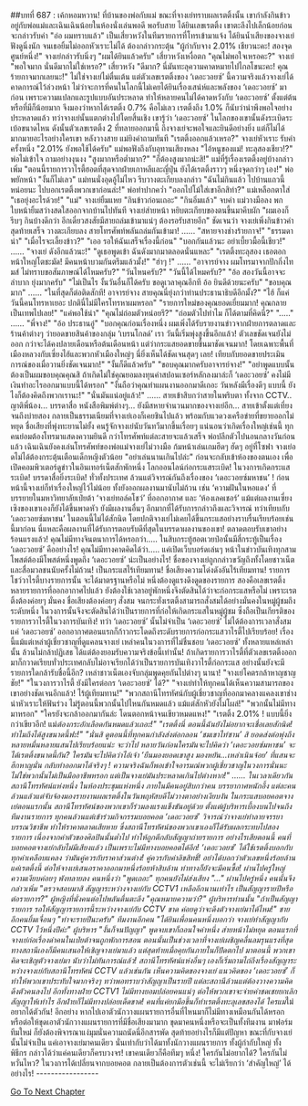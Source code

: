 ##บทที่ 687 : เค้กหอมหวาน!
ที่บ้านของพ่อกับแม่
ขณะที่จางเย่ทราบผลเรตติ้งนั้น เขากำลังกินข้าวอยู่กับพ่อแม่และเฉินเฉินน้อยในห้องนั่งเล่นพอดี พอรับสาย ได้ยินเลขเรตติ้ง เขาตะลึงไปเล็กน้อยก่อนจะกล่าวรับคำ "อ่อ ผมทราบแล้ว"
เป็นเสี่ยวหวังในทีมรายการที่โทรเข้ามาแจ้ง ได้ยินน้ำเสียงของจางเย่ฟังดูนิ่งนัก จนเธอยิ้มไม่ออกหัวเราะไม่ได้ ต้องกล่าวกระตุ้น "ผู้กำกับจาง 2.01% เชียวนะคะ! สองจุดศูนย์หนึ่ง!"
จางเย่กล่าวรับนิ่งๆ "ผมได้ยินแล้วครับ"
เสี่ยวหวังเหงื่อตก "คุณไม่พอใจเหรอคะ?"
จางเย่ "พอใจมาก นั่นดีมากไม่ใช่เหรอ?"
เสี่ยวหวัง "ดีมาก? นี่มันทะลุความคาดหมายไปไกลโขนะคะ! คุณร้ายกาจมากเลยนะ!"
ไม่ใช่จางเย่ไม่ตื่นเต้น แต่ตัวเลขเรตติ้งของ ‘เดอะวอยซ์’ นี้ความจริงแล้วจางเย่ได้คาดการณ์ไว้ล่วงหน้า ไม่ว่าจะการที่คนในโลกนี้ไม่เคยได้ยินเรื่องเสน่ห์และพลังของ ‘เดอะวอยซ์’ มาก่อน เพราะความแปลกและรูปแบบอันประหลาด ทำให้หลายคนไม่ได้คาดหวังกับ ‘เดอะวอยซ์’ ตั้งแต่ต้น หรือที่มีก็น้อยมาก จึงมองว่าหากได้เรตติ้ง 0.7% คือไม่เลว เรตติ้งถึง 1.0% ก็นับว่าน่าพึงพอใจอย่างประหลาดแล้ว ทว่าจางเย่นั้นแตกต่างไปโดยสิ้นเชิง เขารู้ว่า ‘เดอะวอยซ์’ ในโลกของเขานั้นดังระเบิดระเบ้อขนาดไหน ดังนั้นตัวเลขเรตติ้ง 2 ที่ทลายออกมานี้ ถึงจางเย่จะพอใจและยินดีอย่างยิ่ง แต่ก็ไม่ได้มากมายอะไรอย่างใครเขา
หลังวางสาย แม่ยิงคำถามทันที "เรตติ้งออกแล้วเหรอ?"
จางเย่หัวเราะ รับคำครั้งหนึ่ง "2.01% ยังพอใช้ได้ครับ"
แม่พอฟังถึงกับอุทานเสียงหลง "ไอ้หนูของแม่! ทะลุสองเชียว!?"
พ่อไม่เข้าใจ ถามอย่างงุนงง "สูงมากหรือต่ำมาก?"
"ก็ต้องสูงมากน่ะสิ!" แม่ที่รู้เรื่องเรตติ้งอยู่บ้างกล่าวเพิ่ม "ตอนนี้รายการวาไรตี้ฮอตที่สุดจากฝ่ายเกาหลีและญี่ปุ่น ยังได้เรตติ้งราวๆ หนึ่งจุดกว่าๆ เอง!"
พ่อพยักหน้า "งั้นก็ไม่เลว"
แม่ทนนั่งอุดอู้ไม่ไหว รีบวางตะเกียบลงกล่าว "ฉันไม่กินแล้ว ไปบ้านแถวนี้หน่อยนะ ไปบอกเรตติ้งพวกเขาก่อนล่ะ!"
พ่อทำปากคว่ำ "ออกไปโม้ใส่เขาอีกสิท่า?"
แม่เหลือกตาใส่ "เธอยุ่งอะไรด้วย!"
"แม่" จางเย่ยิ้มแหย "กินข้าวก่อนเถอะ"
"กินอิ่มแล้ว" จบคำ แม่วางมือลง พกใบหน้ายิ้มสว่างสดใสออกจากบ้านไปทันที
จางเย่ส่ายหน้า หยิบตะเกียบของตนขึ้นมาคีบผัก "ผมเองก็รีบๆ กินบ้างดีกว่า อีกเดี๋ยวสงสัยมีสายถล่มเข้ามาแน่ๆ ต้องรอรับสายอีก"
ชัดเจนว่า จางเย่เพิ่งกินข้าวคำสุดท้ายเสร็จ วางตะเกียบลง สายโทรศัพท์พลันถล่มกันเข้ามา!
……
"สหายจางช่างร้ายกาจ!"
"ธรรมดาน่า"
"เมื่อไรจะเลี้ยงข้าว?"
"เออ รอให้ฉันเสร็จเรื่องนี้ก่อน"
"บอกกันแล้วนะ อย่าเบี้ยวมื้อนี้เชียว!"
……
"จางเย่ ดังอีกแล้วนะ!"
"ดูเธอพูดเข้า ฉันดังมากมาตลอดนั่นแหละ"
"เรตติ้งทะลุสอง เธอตอกหน้าใหญ่โตชะมัด! มีคนหน้าบวมกันตรึมแล้วมั้ง!"
"ฮ่าๆ !"
……
"อาจารย์จาง ผมโทรมาจากปักกิ่งไทมส์ ไม่ทราบขอสัมภาษณ์ได้ไหมครับ?"
"วันไหนครับ?"
"วันนี้ได้ไหมครับ?"
"อ้อ สองวันนี้อาจจะลำบาก ยุ่งมากครับ"
"ไม่เป็นไร งั้นวันอื่นก็ได้ครับ ขอดูเวลาคุณอีกที อ้อ ยินดีด้วยนะครับ"
"ขอบคุณมาก"
……
"ในที่สุดก็ต่อติดสักที! อาจารย์จาง สายคุณนี่ยุ่งกว่าท่านประธานาธิบดีอีกมั้ง?"
"ไฮ้ ก็แค่วันนี้คนโทรหาเยอะ ปกตินี่ไม่มีใครโทรหาผมหรอก"
"รายการใหม่ของคุณยอดเยี่ยมมาก! คุณกลายเป็นเทพไปเลย!"
"แค่พอใช้น่า"
"คุณไม่ถ่อมตัวหน่อยรึ?"
"ถ่อมตัวไปทำไม ก็ได้ตามที่คิดนี่?"
"....."
……
"พี่จาง!"
"อ้อ ประธานอู๋"
"บอกคุณก่อนเรื่องหนึ่ง ผมเพิ่งได้รับรายงานข่าวจากฝ่ายการตลาดและร้านค้าต่างๆ ว่ายอดขายสินค้าของกลุ่ม ‘เบรนโกลด์’ เรา วันนี้เริ่มพุ่งสูงขึ้นอีกแล้ว! ตัวเลขชัดเจนยังไม่ออก กว่าจะได้คงปลายเดือนหรือต้นเดือนหน้า แต่ว่ากระแสยอดขายขึ้นมาชัดเจนมาก! โดยเฉพาะพื้นที่เมืองหลวงกับเซี่ยงไฮ้และพวกหัวเมืองใหญ่ๆ นี่ยิ่งเห็นได้ชัดเจนสุดๆ เลย! เทียบกับยอดขายประเมินการณ์ของเมื่อวานยิ่งชัดเจนมาก!"
"งั้นก็ดีแล้วครับ"
"ขอบคุณมากครับอาจารย์จาง!"
"อย่าพูดแบบนั้น ต้องเป็นผมขอบคุณคุณสิ ถ้าเกิดไม่ใช่คุณยอมลงทุนค่าสปอนเซอร์หลักลงมาล่ะก็ ‘เดอะวอยซ์’ คงไม่มีเงินทำอะไรออกมาแบบนี้ได้หรอก"
"งั้นถือว่าคุณทำแผนงานออกมาดีเถอะ วันหลังมีเรื่องดีๆ แบบนี้ ยังไงก็ต้องคิดถึงพวกเรานะ!"
"นั่นมันแน่อยู่แล้ว!"
……
สายเข้าสิบกว่าสายในพริบตา
ทั้งจาก CCTV..
ญาติพี่น้อง...
บรรดาสื่อ หนังสือพิมพ์ต่างๆ...
ยังมีสหายจำนวนมากของจางเย่อีก...
สายเข้าตั้งแต่เที่ยงจนถึงบ่ายสอง กลายเป็นธรรมเนียมที่จางเย่เองก็เคยชินไปแล้ว พร้อมกับแวดวงเครือข่ายที่ขยายออกไม่หยุด ชื่อเสียงที่พุ่งทะยานไม่ยั้ง คนรู้จักจางเย่นับวันทวีมากขึ้นเรื่อยๆ แน่นอนว่าเกิดเรื่องใหญ่เช่นนี้ ทุกคนย่อมต้องโทรมาแสดงความยินดี
กว่าโทรศัพท์แต่ละสายจะแล้วเสร็จ พ่อปลีกตัวไปนอนกลางวันก่อนแล้ว เฉินเฉินยังคงเล่นโทรศัพท์ของพ่อแม่จางเย่ไม่วางมือ ก้มหน้าเล่นเกมฮึดๆ ฮัดๆ อยู่ที่โซฟา จางเย่อดไม่ได้ต้องกระตุ้นเตือนเด็กหญิงตัวน้อย "อย่าเล่นนานเกินไปล่ะ" ก่อนจะกลับเข้าห้องของตนเอง เพื่อเปิดคอมพิวเตอร์ดูข่าวในอินเทอร์เน็ตสักพักหนึ่ง
โลกออนไลน์ก่อกระแสระเบิด!
ในวงการเกิดกระแสระเบิด!
บรรดาสื่อยิ่งระเบิด!
ทั่วทั้งประเทศ ล้วนแต่วิจารณ์กันถึงเรื่องของ ‘เดอะวอยซ์มหาชน’ !
ก่อนหน้านี้จางเย่ก็ทำเรื่องใหญ่ไว้ไม่น้อย ทั้งยังออกผลงานมานับไม่ถ้วน เช่น ‘ความฝันในหอแดง’ ที่บรรยายในมหาวิทยาลัยเป่ยต้า ‘จางเย่ทอล์คโชว์’ ที่ออกอากาศ และ ‘ห้องเลคเชอร์’ แม้แต่ผลงานเซี่ยงเซิงของเขาเองก็ยังได้ขึ้นพาดหัว ยังมีผลงานอื่นๆ อีกมากที่ได้รับการกล่าวถึงและวิจารณ์ ทว่าเทียบกับ ‘เดอะวอยซ์มหาชน’ ในตอนนี้ไม่ได้สักนิด โดยปกติจางเย่ไม่เคยได้ขึ้นกระแสอย่างราบรื่นเรียบร้อยเช่นนี้มาก่อน นี่แหละคือผลงานที่ได้รับการตอบรับดีที่สุดในบรรดาผลงานของเขา! ตลาดตอบรับเขาอย่างร้อนแรงแล้ว!
คุณไม่มีทางจินตนาการได้หรอกว่า….. ในสิบกระทู้ฮอตเวยป๋อนั้นมีสี่กระทู้เป็นเรื่อง ‘เดอะวอยซ์’ คืออย่างไร!
คุณไม่มีทางคาดคิดได้ว่า….. แค่เปิดเว็บบอร์ดเล่นๆ หน้าในข่าวบันเทิงทุกสามโพสต์ต้องมีโพสต์หนึ่งพูดถึง ‘เดอะวอยซ์’ น่ะเป็นอย่างไร!
ชื่อของจางเย่ถูกกล่าวขวัญถึงทั้งโดยชาวเน็ตและสื่อมวลชนนับครั้งไม่ถ้วน!
เป็นกระแสไร้เทียมทาน!
ชื่อเสียงความโด่งดังอันไร้เทียมทาน!
รายการโชว์วาไรตี้บางรายการนั้น จะได้มาตรฐานหรือไม่ หนึ่งต้องดูแรงดึงดูดของรายการ สองคือเลขเรตติ้ง หลายรายการที่ออกอากาศไปแล้ว ยังต้องใช้เวลาอยู่พักหนึ่งจึงตัดสินได้ว่าจะก่อกระแสหรือไม่ เพราะเรตติ้งต้องค่อยๆ มั่นคง ชื่อเสียงต้องค่อยๆ สั่งสม จนกระทั่งเรตติ้งสามารถสั่งสมได้อย่างมั่นคงในหมู่ผู้ชมถึงระดับหนึ่ง ในวงการนั้นจึงจะตัดสินได้ว่าเป็นรายการที่ก่อให้เกิดกระแสในหมู่ผู้ชม ซึ่งถือเป็นเกียรติของรายการวาไรตี้ในวงการบันเทิง!
ทว่า ‘เดอะวอยซ์’ นั้นไม่จำเป็น ‘เดอะวอยซ์’ ไม่ได้ต้องการเวลาสั่งสม แค่ ‘เดอะวอยซ์’ ออกอากาศตอนแรกก็ก้าวกระโดดถึงระดับรายการก่อกระแสวาไรตี้ไปเรียบร้อย! เรื่องนี้แม้แต่เหล่าผู้เชี่ยวชาญที่ดูแคลนจางเย่ เหล่าคนในวงการที่ไม่ชื่นชอบ ‘เดอะวอยซ์’ ทั้งหลายแหล่เหล่านั้น ล้วนไม่กล้าปฏิเสธ ได้แต่ต้องยอมรับความจริงข้อนี้เท่านั้น!
ถ้าเกิดรายการวาไรตี้ที่ตัวเลขเรตติ้งออกมาก็กวาดเรียบทั่วประเทศกลับไม่อาจเรียกได้ว่าเป็นรายการบันเทิงวาไรตี้ก่อกระแส อย่างนั้นยังจะมีรายการใดกล้ารับชื่อนี้อีก?
เหล่าชาวเน็ตเองจับกลุ่มพูดคุยกันไปต่างๆ นานา!
"จางเย่โคตรกล้าหาญชาญชัย!"
"ในวงการวาไรตี้ ยังมีใครต่อกร ‘เดอะวอยซ์’ ได้?"
"จางเย่ทำให้ทุกคนได้เห็นความสามารถของเขาอย่างชัดเจนอีกแล้ว! ไร้ผู้เทียมทาน!"
"พวกสถานีโทรทัศน์กับผู้เชี่ยวชาญที่ออกมาคลางแคลงเขาช่างน่าหัวเราะให้ฟันร่วง ไม่รู้ตอนนี้พวกนั้นไปไหนกันหมดแล้ว แม้แต่สักหัวยังไม่โผล่!"
"พวกนั้นไม่มีทางมาหรอก"
"ใครยังจะกล้าออกมากันล่ะ โดนตอกหน้าจนเขียวหมดแหง!"
"เรตติ้ง 2.01% ! แบบนี้ยิ่งกว่าเขียวอีก! แม่*ต้องกระอักเลือดกันหมดแล้วเถอะ!"
"เรตติ้งนี่ ตอนนี้ฉันยังไม่อยากจะเชื่อเลยสักนิด! ทำไมถึงได้สูงขนาดนี้ฟะ!"
"นั่นสิ ดูตอนนี้ที่ทุกคนกำลังส่งต่อกลอน ‘ชมเขาไท่ซาน’ สิ ยอดส่งต่อพุ่งถึงหลายหมื่นหลายแสนไปเรียบร้อยแน่ะ จะว่าไป หลายวันก่อนใครมันจะไปคิดว่า ‘เดอะวอยซ์มหาชน’ จะได้เรตติ้งขนาดนี้กัน? ใครมันจะไปคิดว่าไอ้เจ้า ‘ยืนมองยอดเขาสูง มองหยัน...เหล่าเนินจ้อย’ ที่แสนจะฮึกหาญนั่น กลับทำออกมาได้จริงๆ ! ความจริงฉันก็พอเข้าใจอารมณ์พวกผู้เชี่ยวชาญในวงการนั่นนะ ไม่ใช่พวกนั้นไม่เป็นมืออาชีพหรอก แต่เป็นจางเย่มันประหลาดเกินไปต่างหาก!"
……
ในเวลาเดียวกัน
สถานีโทรทัศน์แห่งหนึ่ง ในห้องประชุมแห่งหนึ่ง
ภายในมีคนอยู่สิบกว่าคน บรรยากาศหนักอึ้ง แต่ละคนล้วนแล้วแต่จับจ้องมองรายงานผลเรตติ้งในวันพฤหัสบดีไม่วางตาอย่างเงียบงัน
ในกระแสบอยคอตจางเย่ตอนแรกนั้น สถานีโทรทัศน์ของพวกเขาก็ร่วมลงแรงแข็งขันอยู่ด้วย ตั้งแต่ผู้บริหารเบื้องบนไปจนถึงทีมงานรายการ ทุกคนล้วนแต่เข้าร่วมกิจกรรมบอยคอต ‘เดอะวอยซ์’ วิจารณ์ว่าจางเย่ทำลายจรรยาบรรณวิชาชีพ ทำให้ราคาตลาดเสียหาย ซึ่งสถานีโทรทัศน์ของพวกเขาเองก็ได้รับผลกระทบไปสองรายการ เนื่องจากค่าตัวของศิลปินนั้นต่ำไป ทำให้ถูกตีกลับสัญญาถ่ายรายการ อย่างไรเสียตอนนี้ คนที่บอยคอตจางเย่กลับไม่มีเสียงแล้ว เป็นเพราะไม่มีทางบอยคอตได้อีก! ‘เดอะวอยซ์’ ได้ใช้เรตติ้งบอกกับทุกคำเคลือบแคลง ว่ามันคู่ควรกับราคาส่วนต่าง! คู่ควรกับค่าลิขสิทธิ์! อย่าได้บอกว่าตัวเลขหนึ่งร้อยล้าน แค่เรตติ้งนี้ ต่อให้จางเย่เสนอราคาออกมาหนึ่งร้อยห้าสิบล้าน ท่าทางก็ยังจะมีคนซื้อ!
ผ่านไปครู่ใหญ่ ความเงียบค่อยๆ พังทลายลง
คนหนึ่งว่า "พูดเถอะ"
ทุกคนยังไม่ส่งเสียง "..."
ผ่านไปครู่หนึ่ง คนนั้นจึงกล่าวเพิ่ม "ตรวจสอบมาสิ สัญญาระหว่างจางเย่กับ CCTV1 เหลืออีกนานเท่าไร เป็นสัญญารายปีหรือต่อรายการ?"
ผู้หญิงที่นั่งคนต่อไปพลันตื่นตะลึง "คุณหมายความว่า?"
ผู้บริหารท่านนั้น "ถ้าเป็นสัญญารายการ รอให้สัญญารายการนี้ระหว่างจางเย่กับ CCTV ขาด ค่อยดูว่าจะดึงตัวจางเย่มาได้ไหม!"
ชายอีกคนยิ้มเจื่อนๆ "ท่าจะรายปีนะครับ"
ทีมงานอีกคน "ได้ยินเพื่อนคนหนึ่งบอกว่า จางเย่ทำสัญญากับ CCTV ไว้หนึ่งปีค่ะ"
ผู้บริหาร "งั้นก็จนปัญญา" พูดจบเขาก็ถอนใจคำหนึ่ง ส่ายหน้าไม่หยุด
ตอนแรกที่จางเย่ก่อเรื่องด่าคนในเป่ยต้าจนถูกพักการสอน ตอนนั้นเป็นช่วงเวลาที่จางเย่เผชิญคลื่นลมรุนแรงที่สุด ทางสถานีเองก็มีคนเสนอให้เชิญจางเย่มาแล้ว แต่สุดท้ายเมื่อคุยกันภายในก็ปัดตกไป มาตอนนี้ พวกเขาคิดจะเชิญตัวจางเย่มา นับว่าไม่ทันการณ์แล้ว!
สถานีโทรทัศน์แห่งอื่นๆ เองก็เริ่มถามไถ่ถึงเรื่องสัญญาระหว่างจางเย่กับสถานีโทรทัศน์ CCTV แล้วเช่นกัน เห็นความคิดของจางเย่ แนวคิดของ ‘เดอะวอยซ์’ ก็ทำให้พวกเขาประทับใจมากจริงๆ ทว่าพอทราบว่าสัญญาเป็นรายปี แต่ละสถานีล้วนแต่ต้องวางความคิดดึงตัวคนลงไป อีกทั้งทางฝ่าย CCTV1 ไม่มีทางยอมปล่อยคนแน่ๆ ต่อให้พวกเขาจะจ่ายค่าชดเชยยกเลิกสัญญาให้เท่าไร อีกฝ่ายก็ไม่มีทางปล่อยเด็ดขาด!
คนที่แค่ยกมือขึ้นก็ทำเรตติ้งทะลุเลขสองได้ ใครแม่*ไม่อยากได้ตัวกัน!
อีกอย่าง หากไปเอาตัวนักวางแผนรายการอื่นที่ไหนมาก็ไม่มีทางเหมือนกันได้หรอก หรือต่อให้ขุดเอาตัวนักวางแผนรายการที่มีชื่อเสียงมามาก ขุดมาคนหนึ่งหรือจะเป็นทั้งทีมงาน มาฟอร์มทีมใหม่ ก็ยังต้องพิจารณาแง่มุมนั่นความถนัดนี่อีกสารพัด สุดท้ายอย่างไรก็มีแต่ปัญหา ขณะที่กับจางเย่นั้นไม่จำเป็น แค่เอาจางเย่มาคนเดียว นั่นเท่ากับว่าได้มาทั้งนักวางแผนรายการ ทั้งผู้กำกับใหญ่ ทั้งพิธีกร กล่าวได้ว่าแค่คนเดียวก็ครบวงจร! เขาคนเดียวก็คือทีมๆ หนึ่ง!
ใครกันไม่อยากได้?
ใครกันไม่หวั่นไหว?
ในวงการได้เปลี่ยนจากบอยคอต กลายเป็นต้องการตัวเช่นนี้ จะไม่เรียกว่า ‘สำคัญใหญ่’ ได้อย่างไร!
*-*-*-*-*-*-*-*-*-*-*-*-*-*-*-*-*-*


[Go To Next Chapter]( ./88.md)